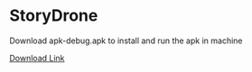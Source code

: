 # StoryDrone

Download apk-debug.apk to install and run the apk in machine

[Download Link](https://drive.google.com/file/d/18o1AA4YotDxdWQv7M8jaJLcWwJh2x6PX/view?usp=sharing)

